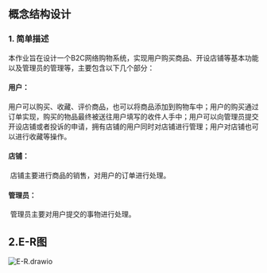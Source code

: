 ## 概念结构设计

### 1. 简单描述

本作业旨在设计一个B2C网络购物系统，实现用户购买商品、开设店铺等基本功能以及管理员的管理等，主要包含以下几个部分：

#### 用户：

​	用户可以购买、收藏、评价商品，也可以将商品添加到购物车中；用户的购买通过订单实现，购买的物品最终被送往用户填写的收件人手中；用户可以向管理员提交开设店铺或者投诉的申请，拥有店铺的用户同时对店铺进行管理；用户对店铺也可以进行收藏等操作。

#### 店铺：

​	店铺主要进行商品的销售，对用户的订单进行处理。

#### 管理员：

​	管理员主要对用户提交的事物进行处理。

## 2.E-R图



![E-R.drawio](D:\whoss\OSS\E-R.drawio.png)